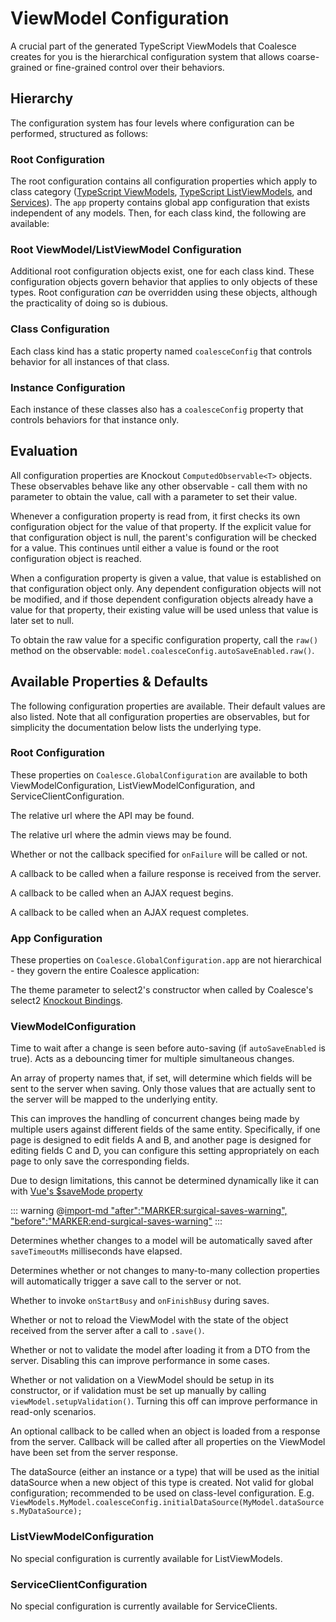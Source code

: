 

# ViewModel Configuration

A crucial part of the generated TypeScript ViewModels that Coalesce creates for you is the hierarchical configuration system that allows coarse-grained or fine-grained control over their behaviors.

## Hierarchy

The configuration system has four levels where configuration can be performed, structured as follows:

### Root Configuration


<Prop def="Coalesce.GlobalConfiguration: ModelConfiguration<any>
Coalesce.GlobalConfiguration.app: AppConfiguration" lang="ts" /> 
    
The root configuration contains all configuration properties which apply to class category ([TypeScript ViewModels](/stacks/ko/client/view-model.md), [TypeScript ListViewModels](/stacks/ko/client/list-view-model.md), and [Services](/modeling/model-types/services.md)). The `app` property contains global app configuration that exists independent of any models. Then, for each class kind, the following are available:

### Root ViewModel/ListViewModel Configuration
<Prop def="Coalesce.GlobalConfiguration.viewModel: ViewModelConfiguration<BaseViewModel>
Coalesce.GlobalConfiguration.listViewModel: ListViewModelConfiguration<BaseListViewModel<BaseViewModel>, BaseViewModel>
Coalesce.GlobalConfiguration.serviceClient: ServiceClientConfiguration<ServiceClient>" lang="ts" /> 
    
Additional root configuration objects exist, one for each class kind. These configuration objects govern behavior that applies to only objects of these types. Root configuration *can* be overridden using these objects, although the practicality of doing so is dubious.

### Class Configuration
<Prop def="ViewModels.ClassName.coalesceConfig: ViewModelConfiguration<ViewModels.ClassName>
ListViewModels.ClassNameList.coalesceConfig: ListViewModelConfiguration<ListViewModels.ClassNameList, ViewModels.ClassName>
Services.ServiceNameClient.coalesceConfig: ServiceClientConfiguration<ServiceName>" lang="ts" /> 

Each class kind has a static property named `coalesceConfig` that controls behavior for all instances of that class.

### Instance Configuration
<Prop def="instance.coalesceConfig: ViewModelConfiguration<ViewModels.ClassName>
listInstance.coalesceConfig: ListViewModelConfiguration<ListViewModels.ClassNameList, ViewModels.ClassName>
serviceInstance.coalesceConfig: ServiceClientConfiguration<ServiceName>" lang="ts" /> 

Each instance of these classes also has a `coalesceConfig` property that controls behaviors for that instance only.



## Evaluation

All configuration properties are Knockout `ComputedObservable<T>` objects. These observables behave like any other observable - call them with no parameter to obtain the value, call with a parameter to set their value.

Whenever a configuration property is read from, it first checks its own configuration object for the value of that property. If the explicit value for that configuration object is null, the parent's configuration will be checked for a value. This continues until either a value is found or the root configuration object is reached.

When a configuration property is given a value, that value is established on that configuration object only. Any dependent configuration objects will not be modified, and if those dependent configuration objects already have a value for that property, their existing value will be used unless that value is later set to null.

To obtain the raw value for a specific configuration property, call the `raw()` method on the observable: `model.coalesceConfig.autoSaveEnabled.raw()`.


## Available Properties & Defaults

The following configuration properties are available. Their default values are also listed. Note that all configuration properties are observables, but for simplicity the documentation below lists the underlying type.

### Root Configuration

These properties on `Coalesce.GlobalConfiguration` are available to both ViewModelConfiguration, ListViewModelConfiguration, and ServiceClientConfiguration.

<Prop def="baseApiUrl: string = '/api'" lang="ts" />

The relative url where the API may be found. 


<Prop def="baseViewUrl: string = ''" lang="ts" />

The relative url where the admin views may be found.


<Prop def="showFailureAlerts: boolean = true" lang="ts" />

Whether or not the callback specified for `onFailure` will be called or not.


<Prop def="onFailure: (obj, message) => alert(message)" lang="ts" />

A callback to be called when a failure response is received from the server.


<Prop def="onStartBusy: obj => Coalesce.Utilities.showBusy()" lang="ts" />

A callback to be called when an AJAX request begins.


<Prop def="onFinishBusy: obj => Coalesce.Utilities.hideBusy()" lang="ts" />

A callback to be called when an AJAX request completes.


### App Configuration

These properties on `Coalesce.GlobalConfiguration.app` are not hierarchical - they govern the entire Coalesce application:

<Prop def="select2Theme: string | null = null" lang="ts" />

The theme parameter to select2's constructor when called by Coalesce's select2 [Knockout Bindings](/stacks/ko/client/bindings.md).


### ViewModelConfiguration


<Prop def="saveTimeoutMs: number = 500" lang="ts" />

Time to wait after a change is seen before auto-saving (if `autoSaveEnabled` is true). Acts as a debouncing timer for multiple simultaneous changes.

<Prop def="saveIncludedFields: string[] | null = null" lang="ts" />

An array of property names that, if set, will determine which fields will be sent to the server when saving. Only those values that are actually sent to the server will be mapped to the underlying entity.

This can improves the handling of concurrent changes being made by multiple users against different fields of the same entity. Specifically, if one page is designed to edit fields A and B, and another page is designed for editing fields C and D, you can configure this setting appropriately on each page to only save the corresponding fields.

Due to design limitations, this cannot be determined dynamically like it can with [Vue's $saveMode property](/stacks/vue/layers/viewmodels.md)

::: warning
@[import-md "after":"MARKER:surgical-saves-warning", "before":"MARKER:end-surgical-saves-warning"](../../../modeling/model-types/dtos.md)
:::

<Prop def="autoSaveEnabled: boolean = true" lang="ts" />

Determines whether changes to a model will be automatically saved after `saveTimeoutMs` milliseconds have elapsed.


<Prop def="autoSaveCollectionsEnabled: boolean = true" lang="ts" />

Determines whether or not changes to many-to-many collection properties will automatically trigger a save call to the server or not.


<Prop def="showBusyWhenSaving: boolean = false" lang="ts" />

Whether to invoke `onStartBusy` and `onFinishBusy` during saves.


<Prop def="loadResponseFromSaves: boolean = true" lang="ts" />

Whether or not to reload the ViewModel with the state of the object received from the server after a call to `.save()`.


<Prop def="validateOnLoadFromDto: boolean = true" lang="ts" />

Whether or not to validate the model after loading it from a DTO from the server. Disabling this can improve performance in some cases.


<Prop def="setupValidationAutomatically: boolean = true" lang="ts" />

Whether or not validation on a ViewModel should be setup in its constructor, or if validation must be set up manually by calling `viewModel.setupValidation()`. Turning this off can improve performance in read-only scenarios.


<Prop def="onLoadFromDto: null | ((object: T) => void) = null" lang="ts" />

An optional callback to be called when an object is loaded from a response from the server. Callback will be called after all properties on the ViewModel have been set from the server response.


<Prop def="initialDataSource: null | DataSource<T> | (new () => DataSource<T>) = null" lang="ts" />

The dataSource (either an instance or a type) that will be used as the initial dataSource when a new object of this type is created. Not valid for global configuration; recommended to be used on class-level configuration. E.g. `ViewModels.MyModel.coalesceConfig.initialDataSource(MyModel.dataSources.MyDataSource);`


### ListViewModelConfiguration

No special configuration is currently available for ListViewModels.

### ServiceClientConfiguration

No special configuration is currently available for ServiceClients.